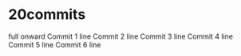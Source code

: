 # 20commits
full onward
Commit 1 line
Commit 2 line
Commit 3 line
Commit 4 line
Commit 5 line
Commit 6 line
